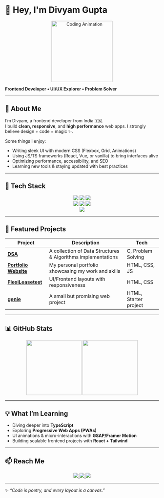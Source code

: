 # 👋 Hey, I'm Divyam Gupta

<p align="center">
  <img src="[![143c003f-635f-4ec7-893f-a342e2ad8533-removalai-preview.png](https://i.postimg.cc/bwwKNr6D/143c003f-635f-4ec7-893f-a342e2ad8533-removalai-preview.png)](https://postimg.cc/F7wPTrXN)" width="200" alt="Coding Animation">
</p>

**Frontend Developer • UI/UX Explorer • Problem Solver**

---

## 🔭 About Me

I’m Divyam, a frontend developer from India 🇮🇳.  
I build **clean, responsive**, and **high performance** web apps. I strongly believe design + code = magic ✨.  
  
Some things I enjoy:  
- Writing sleek UI with modern CSS (Flexbox, Grid, Animations)  
- Using JS/TS frameworks (React, Vue, or vanilla) to bring interfaces alive  
- Optimizing performance, accessibility, and SEO  
- Learning new tools & staying updated with best practices  

---

## 🧰 Tech Stack

<p align="center">
  <img src="https://img.shields.io/badge/HTML5-E34F26?style=for-the-badge&logo=html5&logoColor=white"/>  
  <img src="https://img.shields.io/badge/CSS3-1572B6?style=for-the-badge&logo=css3&logoColor=white"/>  
  <img src="https://img.shields.io/badge/JavaScript-F7DF1E?style=for-the-badge&logo=javascript&logoColor=black"/>   
  <br>
  <img src="https://img.shields.io/badge/React-20232A?style=for-the-badge&logo=react&logoColor=61DAFB"/>  
  <img src="https://img.shields.io/badge/Tailwind_CSS-38B2AC?style=for-the-badge&logo=tailwind-css&logoColor=white"/>   
  <img src="https://img.shields.io/badge/Vite-646CFF?style=for-the-badge&logo=vite&logoColor=white"/>  
  <br>
  <img src="https://img.shields.io/badge/Figma-F24E1E?style=for-the-badge&logo=figma&logoColor=white"/>  
</p>

---

## 🚀 Featured Projects

| Project | Description | Tech |
|--------|-------------|------|
| [**DSA**](https://github.com/Divyam-Gupta2006/DSA) | A collection of Data Structures & Algorithms implementations | C, Problem Solving |
| [**Portfolio Website**](https://github.com/Divyam-Gupta2006/Divyam-Gupta2006.github.io) | My personal portfolio showcasing my work and skills | HTML, CSS, JS |
| [**FlexiLeasetest**](https://github.com/Divyam-Gupta2006/FlexiLeasetest) | UI/Frontend layouts with responsiveness | HTML, CSS |
| [**genie**](https://github.com/Divyam-Gupta2006/genie) | A small but promising web project | HTML, Starter project |

---

## 📊 GitHub Stats

<p align="center">
  <img src="https://github-readme-stats.vercel.app/api?username=Divyam-Gupta2006&show_icons=true&theme=radical" height="180">
  <img src="https://github-readme-stats.vercel.app/api/top-langs/?username=Divyam-Gupta2006&layout=compact&theme=radical" height="180">
</p>

---

## 💡 What I’m Learning

- Diving deeper into **TypeScript**  
- Exploring **Progressive Web Apps (PWAs)**  
- UI animations & micro-interactions with **GSAP/Framer Motion**  
- Building scalable frontend projects with **React + Tailwind**  

---

## 📫 Reach Me  

<p align="center">
  <a href="mailto:divyamgupta.work@gmail.com">
    <img src="https://img.shields.io/badge/Email-D14836?style=flat-square&logo=gmail&logoColor=white"/>
  </a>
  <a href="https://www.linkedin.com/in/divyam-gupta-862542324/">
    <img src="https://img.shields.io/badge/LinkedIn-0A66C2?style=flat-square&logo=linkedin&logoColor=white"/>
  </a>
  <a href="https://divyam-gupta2006.github.io/">
    <img src="https://img.shields.io/badge/Portfolio-FF5722?style=flat-square&logo=firefox&logoColor=white"/>
  </a>
</p>

---

✨ *“Code is poetry, and every layout is a canvas.”*  
